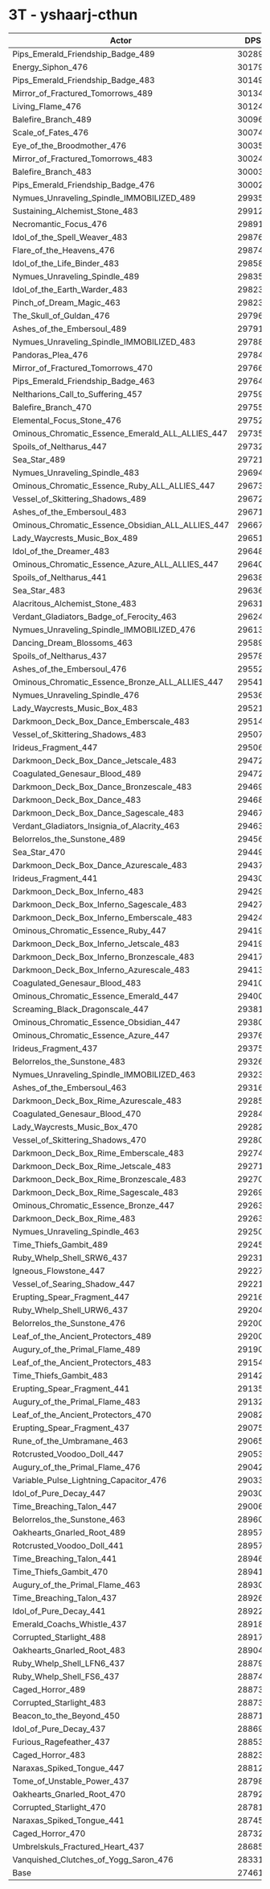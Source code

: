 # 3T - yshaarj-cthun
| Actor | DPS | Increase |
|---|:---:|:---:|
|Pips_Emerald_Friendship_Badge_489|302890|10.30%|
|Energy_Siphon_476|301794|9.90%|
|Pips_Emerald_Friendship_Badge_483|301497|9.79%|
|Mirror_of_Fractured_Tomorrows_489|301349|9.74%|
|Living_Flame_476|301247|9.70%|
|Balefire_Branch_489|300968|9.60%|
|Scale_of_Fates_476|300740|9.51%|
|Eye_of_the_Broodmother_476|300351|9.37%|
|Mirror_of_Fractured_Tomorrows_483|300243|9.33%|
|Balefire_Branch_483|300034|9.26%|
|Pips_Emerald_Friendship_Badge_476|300028|9.25%|
|Nymues_Unraveling_Spindle_IMMOBILIZED_489|299359|9.01%|
|Sustaining_Alchemist_Stone_483|299125|8.93%|
|Necromantic_Focus_476|298910|8.85%|
|Idol_of_the_Spell_Weaver_483|298765|8.79%|
|Flare_of_the_Heavens_476|298745|8.79%|
|Idol_of_the_Life_Binder_483|298582|8.73%|
|Nymues_Unraveling_Spindle_489|298358|8.65%|
|Idol_of_the_Earth_Warder_483|298236|8.60%|
|Pinch_of_Dream_Magic_463|298230|8.60%|
|The_Skull_of_Guldan_476|297961|8.50%|
|Ashes_of_the_Embersoul_489|297919|8.49%|
|Nymues_Unraveling_Spindle_IMMOBILIZED_483|297887|8.48%|
|Pandoras_Plea_476|297847|8.46%|
|Mirror_of_Fractured_Tomorrows_470|297661|8.39%|
|Pips_Emerald_Friendship_Badge_463|297643|8.39%|
|Neltharions_Call_to_Suffering_457|297593|8.37%|
|Balefire_Branch_470|297555|8.35%|
|Elemental_Focus_Stone_476|297526|8.34%|
|Ominous_Chromatic_Essence_Emerald_ALL_ALLIES_447|297356|8.28%|
|Spoils_of_Neltharus_447|297326|8.27%|
|Sea_Star_489|297216|8.23%|
|Nymues_Unraveling_Spindle_483|296943|8.13%|
|Ominous_Chromatic_Essence_Ruby_ALL_ALLIES_447|296736|8.06%|
|Vessel_of_Skittering_Shadows_489|296729|8.05%|
|Ashes_of_the_Embersoul_483|296717|8.05%|
|Ominous_Chromatic_Essence_Obsidian_ALL_ALLIES_447|296678|8.04%|
|Lady_Waycrests_Music_Box_489|296517|7.98%|
|Idol_of_the_Dreamer_483|296485|7.96%|
|Ominous_Chromatic_Essence_Azure_ALL_ALLIES_447|296403|7.93%|
|Spoils_of_Neltharus_441|296384|7.93%|
|Sea_Star_483|296366|7.92%|
|Alacritous_Alchemist_Stone_483|296317|7.90%|
|Verdant_Gladiators_Badge_of_Ferocity_463|296246|7.88%|
|Nymues_Unraveling_Spindle_IMMOBILIZED_476|296133|7.84%|
|Dancing_Dream_Blossoms_463|295899|7.75%|
|Spoils_of_Neltharus_437|295786|7.71%|
|Ashes_of_the_Embersoul_476|295528|7.62%|
|Ominous_Chromatic_Essence_Bronze_ALL_ALLIES_447|295412|7.57%|
|Nymues_Unraveling_Spindle_476|295361|7.56%|
|Lady_Waycrests_Music_Box_483|295214|7.50%|
|Darkmoon_Deck_Box_Dance_Emberscale_483|295140|7.47%|
|Vessel_of_Skittering_Shadows_483|295074|7.45%|
|Irideus_Fragment_447|295068|7.45%|
|Darkmoon_Deck_Box_Dance_Jetscale_483|294726|7.32%|
|Coagulated_Genesaur_Blood_489|294720|7.32%|
|Darkmoon_Deck_Box_Dance_Bronzescale_483|294693|7.31%|
|Darkmoon_Deck_Box_Dance_483|294689|7.31%|
|Darkmoon_Deck_Box_Dance_Sagescale_483|294673|7.31%|
|Verdant_Gladiators_Insignia_of_Alacrity_463|294638|7.29%|
|Belorrelos_the_Sunstone_489|294564|7.27%|
|Sea_Star_470|294497|7.24%|
|Darkmoon_Deck_Box_Dance_Azurescale_483|294372|7.20%|
|Irideus_Fragment_441|294306|7.17%|
|Darkmoon_Deck_Box_Inferno_483|294297|7.17%|
|Darkmoon_Deck_Box_Inferno_Sagescale_483|294272|7.16%|
|Darkmoon_Deck_Box_Inferno_Emberscale_483|294243|7.15%|
|Ominous_Chromatic_Essence_Ruby_447|294196|7.13%|
|Darkmoon_Deck_Box_Inferno_Jetscale_483|294196|7.13%|
|Darkmoon_Deck_Box_Inferno_Bronzescale_483|294173|7.12%|
|Darkmoon_Deck_Box_Inferno_Azurescale_483|294130|7.11%|
|Coagulated_Genesaur_Blood_483|294104|7.10%|
|Ominous_Chromatic_Essence_Emerald_447|294006|7.06%|
|Screaming_Black_Dragonscale_447|293811|6.99%|
|Ominous_Chromatic_Essence_Obsidian_447|293803|6.99%|
|Ominous_Chromatic_Essence_Azure_447|293761|6.97%|
|Irideus_Fragment_437|293750|6.97%|
|Belorrelos_the_Sunstone_483|293265|6.79%|
|Nymues_Unraveling_Spindle_IMMOBILIZED_463|293234|6.78%|
|Ashes_of_the_Embersoul_463|293166|6.76%|
|Darkmoon_Deck_Box_Rime_Azurescale_483|292855|6.64%|
|Coagulated_Genesaur_Blood_470|292849|6.64%|
|Lady_Waycrests_Music_Box_470|292824|6.63%|
|Vessel_of_Skittering_Shadows_470|292801|6.62%|
|Darkmoon_Deck_Box_Rime_Emberscale_483|292749|6.60%|
|Darkmoon_Deck_Box_Rime_Jetscale_483|292710|6.59%|
|Darkmoon_Deck_Box_Rime_Bronzescale_483|292707|6.59%|
|Darkmoon_Deck_Box_Rime_Sagescale_483|292694|6.58%|
|Ominous_Chromatic_Essence_Bronze_447|292633|6.56%|
|Darkmoon_Deck_Box_Rime_483|292630|6.56%|
|Nymues_Unraveling_Spindle_463|292505|6.52%|
|Time_Thiefs_Gambit_489|292453|6.50%|
|Ruby_Whelp_Shell_SRW6_437|292314|6.45%|
|Igneous_Flowstone_447|292279|6.43%|
|Vessel_of_Searing_Shadow_447|292216|6.41%|
|Erupting_Spear_Fragment_447|292163|6.39%|
|Ruby_Whelp_Shell_URW6_437|292040|6.35%|
|Belorrelos_the_Sunstone_476|292002|6.33%|
|Leaf_of_the_Ancient_Protectors_489|292000|6.33%|
|Augury_of_the_Primal_Flame_489|291901|6.30%|
|Leaf_of_the_Ancient_Protectors_483|291540|6.16%|
|Time_Thiefs_Gambit_483|291425|6.12%|
|Erupting_Spear_Fragment_441|291353|6.10%|
|Augury_of_the_Primal_Flame_483|291327|6.09%|
|Leaf_of_the_Ancient_Protectors_470|290822|5.90%|
|Erupting_Spear_Fragment_437|290753|5.88%|
|Rune_of_the_Umbramane_463|290659|5.84%|
|Rotcrusted_Voodoo_Doll_447|290538|5.80%|
|Augury_of_the_Primal_Flame_476|290421|5.76%|
|Variable_Pulse_Lightning_Capacitor_476|290339|5.73%|
|Idol_of_Pure_Decay_447|290302|5.71%|
|Time_Breaching_Talon_447|290064|5.63%|
|Belorrelos_the_Sunstone_463|289603|5.46%|
|Oakhearts_Gnarled_Root_489|289576|5.45%|
|Rotcrusted_Voodoo_Doll_441|289574|5.45%|
|Time_Breaching_Talon_441|289465|5.41%|
|Time_Thiefs_Gambit_470|289416|5.39%|
|Augury_of_the_Primal_Flame_463|289302|5.35%|
|Time_Breaching_Talon_437|289260|5.33%|
|Idol_of_Pure_Decay_441|289223|5.32%|
|Emerald_Coachs_Whistle_437|289180|5.30%|
|Corrupted_Starlight_488|289177|5.30%|
|Oakhearts_Gnarled_Root_483|289040|5.25%|
|Ruby_Whelp_Shell_LFN6_437|288796|5.16%|
|Ruby_Whelp_Shell_FS6_437|288742|5.15%|
|Caged_Horror_489|288733|5.14%|
|Corrupted_Starlight_483|288731|5.14%|
|Beacon_to_the_Beyond_450|288712|5.13%|
|Idol_of_Pure_Decay_437|288691|5.13%|
|Furious_Ragefeather_437|288537|5.07%|
|Caged_Horror_483|288239|4.96%|
|Naraxas_Spiked_Tongue_447|288127|4.92%|
|Tome_of_Unstable_Power_437|287986|4.87%|
|Oakhearts_Gnarled_Root_470|287921|4.85%|
|Corrupted_Starlight_470|287812|4.81%|
|Naraxas_Spiked_Tongue_441|287459|4.68%|
|Caged_Horror_470|287322|4.63%|
|Umbrelskuls_Fractured_Heart_437|286852|4.46%|
|Vanquished_Clutches_of_Yogg_Saron_476|283315|3.17%|
|Base|274613|0.00%|
